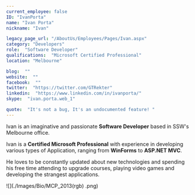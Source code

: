 ```yaml
---
current_employee: false
ID: "IvanPorta"
name: "Ivan Porta"
nickname: "Ivan"

legacy_page_url: "/AboutUs/Employees/Pages/Ivan.aspx"
category: "Developers"
role:  "Software Developer"
qualifications:  "Microsoft Certified Professional"
location: "Melbourne"

blog:  ""
website:  ""
facebook:  ""
twitter:  "https://twitter.com/GTRekter"
linkedin:  "https://www.linkedin.com/in/ivanporta/"
skype:  "ivan.porta.web_1"

quote:  "It's not a bug, It's an undocumented feature! "
---
```


Ivan is an imaginative and passionate **Software Developer** based in SSW's Melbourne office.  

Ivan is a **Certified Microsoft Professional** with experience in developing various types of Application, ranging from **WinForms** to **ASP.NET MVC**.   

He loves to be constantly updated about new technologies and spending his free time attending to upgrade courses, playing video games and developing the strangest applications. 

![](./Images/Bio/MCP_2013(rgb) 
.png)  